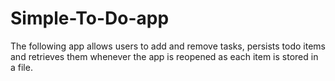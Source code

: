 # Simple-To-Do-app

The following app allows users to add and remove tasks, persists todo items and retrieves them whenever the app is reopened as each item is stored in a file.
